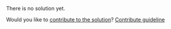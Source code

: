 
There is no solution yet.

Would you like to [contribute to the solution](https://github.com/BFEdev/BFE.dev-solutions/blob/main/question/tell-me-a-time-you-disagreed-with-your-supervisor_en.md)? [Contribute guideline](https://github.com/BFEdev/BFE.dev-solutions#how-to-contribute)

